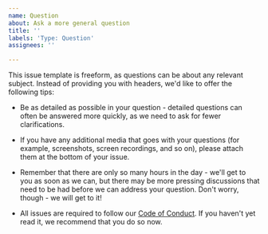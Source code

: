 ```yaml
---
name: Question
about: Ask a more general question
title: ''
labels: 'Type: Question'
assignees: ''

---
```


<!--
Hello, and thanks for submitting a question! To help us address this issue
quickly, please take the time to fill out this issue template to the best of
your ability, and please provide as much information as possible!

When you're done, feel free to remove these comments if you like.

Additionally, please remember that GitHub issues are not the place to disclose
a security issue. Instead, please contact a member of our admin team directly
on Discord, or send a private message to the ModMail bot there.
-->

This issue template is freeform, as questions can be about any relevant subject. 
Instead of providing you with headers, we'd like to offer the following tips:

* Be as detailed as possible in your question - detailed questions can often
  be answered more quickly, as we need to ask for fewer clarifications.

* If you have any additional media that goes with your questions (for example,
  screenshots, screen recordings, and so on), please attach them at the bottom
  of your issue.

* Remember that there are only so many hours in the day - we'll get to you as
  soon as we can, but there may be more pressing discussions that need to be
  had before we can address your question. Don't worry, though - we will get
  to it!

* All issues are required to follow our 
  [Code of Conduct](https://kotlindiscord.com/docs/code-of-conduct). If you
  haven't yet read it, we recommend that you do so now.
